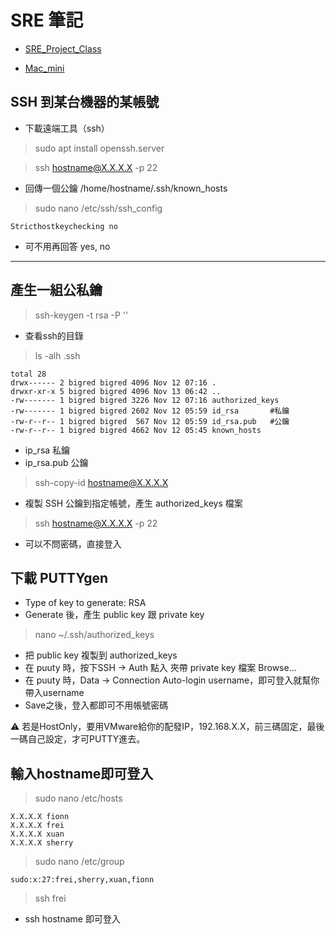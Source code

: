 # SRE 筆記 

- [SRE_Project_Class](https://github.com/xuan103/SRE_Project_Class)

- [Mac_mini](https://github.com/xuan103/Mac_mini)

## SSH 到某台機器的某帳號

- 下載遠端工具（ssh）

> sudo apt install openssh.server

> ssh hostname@X.X.X.X -p 22

- 回傳一個公鑰 /home/hostname/.ssh/known_hosts

> sudo nano /etc/ssh/ssh_config

```
Stricthostkeychecking no
```

- 可不用再回答 yes, no

---

## 產生一組公私鑰

> ssh-keygen -t rsa -P ''

- 查看ssh的目錄

> ls -alh .ssh
```
total 28
drwx------ 2 bigred bigred 4096 Nov 12 07:16 .
drwxr-xr-x 5 bigred bigred 4096 Nov 13 06:42 ..
-rw------- 1 bigred bigred 3226 Nov 12 07:16 authorized_keys
-rw------- 1 bigred bigred 2602 Nov 12 05:59 id_rsa       #私鑰
-rw-r--r-- 1 bigred bigred  567 Nov 12 05:59 id_rsa.pub   #公鑰
-rw-r--r-- 1 bigred bigred 4662 Nov 12 05:45 known_hosts
```
- ip_rsa 私鑰
- ip_rsa.pub 公鑰

> ssh-copy-id hostname@X.X.X.X

- 複製 SSH 公鑰到指定帳號，產生 authorized_keys 檔案

> ssh hostname@X.X.X.X -p 22

- 可以不問密碼，直接登入

## 下載 PUTTYgen

- Type of key to generate: RSA
- Generate 後，產生 public key 跟 private key

> nano ~/.ssh/authorized_keys
- 把 public key 複製到 authorized_keys
- 在 puuty 時，按下SSH -> Auth 點入 夾帶 private key 檔案 Browse...
- 在 puuty 時，Data -> Connection Auto-login username，即可登入就幫你帶入username
- Save之後，登入都即可不用帳號密碼

:warning: 若是HostOnly，要用VMware給你的配發IP，192.168.X.X，前三碼固定，最後一碼自己設定，才可PUTTY進去。

## 輸入hostname即可登入

> sudo nano /etc/hosts

```
X.X.X.X fionn
X.X.X.X frei
X.X.X.X xuan
X.X.X.X sherry
```

> sudo nano /etc/group

```
sudo:x:27:frei,sherry,xuan,fionn
```

> ssh frei

- ssh hostname 即可登入 